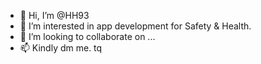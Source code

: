 - 👋 Hi, I’m @HH93
- 👀 I’m interested in app development for Safety & Health.
- 💞️ I’m looking to collaborate on ...
- 📫 Kindly dm me. tq

<!---
HH93/HH93 is a ✨ special ✨ repository because its `README.md` (this file) appears on your GitHub profile.
You can click the Preview link to take a look at your changes.
--->
